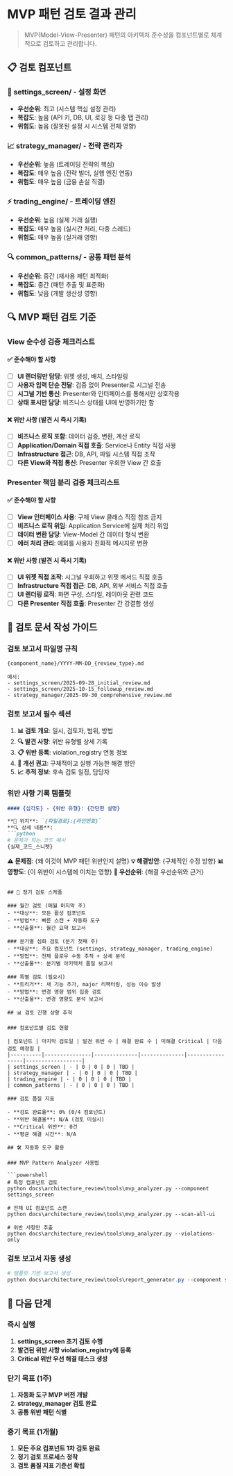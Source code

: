 # MVP 패턴 검토 결과 관리

> MVP(Model-View-Presenter) 패턴의 아키텍처 준수성을 컴포넌트별로 체계적으로 검토하고 관리합니다.

## 📋 검토 컴포넌트

### 🔑 settings_screen/ - 설정 화면

- **우선순위**: 최고 (시스템 핵심 설정 관리)
- **복잡도**: 높음 (API 키, DB, UI, 로깅 등 다중 탭 관리)
- **위험도**: 높음 (잘못된 설정 시 시스템 전체 영향)

### 📈 strategy_manager/ - 전략 관리자

- **우선순위**: 높음 (트레이딩 전략의 핵심)
- **복잡도**: 매우 높음 (전략 빌더, 실행 엔진 연동)
- **위험도**: 매우 높음 (금융 손실 직결)

### ⚡ trading_engine/ - 트레이딩 엔진

- **우선순위**: 높음 (실제 거래 실행)
- **복잡도**: 매우 높음 (실시간 처리, 다중 스레드)
- **위험도**: 매우 높음 (실거래 영향)

### 🔍 common_patterns/ - 공통 패턴 분석

- **우선순위**: 중간 (재사용 패턴 최적화)
- **복잡도**: 중간 (패턴 추출 및 표준화)
- **위험도**: 낮음 (개발 생산성 영향)

## 🔍 MVP 패턴 검토 기준

### View 순수성 검증 체크리스트

#### ✅ 준수해야 할 사항

- [ ] **UI 렌더링만 담당**: 위젯 생성, 배치, 스타일링
- [ ] **사용자 입력 단순 전달**: 검증 없이 Presenter로 시그널 전송
- [ ] **시그널 기반 통신**: Presenter와 인터페이스를 통해서만 상호작용
- [ ] **상태 표시만 담당**: 비즈니스 상태를 UI에 반영하기만 함

#### ❌ 위반 사항 (발견 시 즉시 기록)

- [ ] **비즈니스 로직 포함**: 데이터 검증, 변환, 계산 로직
- [ ] **Application/Domain 직접 호출**: Service나 Entity 직접 사용
- [ ] **Infrastructure 접근**: DB, API, 파일 시스템 직접 조작
- [ ] **다른 View와 직접 통신**: Presenter 우회한 View 간 호출

### Presenter 책임 분리 검증 체크리스트

#### ✅ 준수해야 할 사항

- [ ] **View 인터페이스 사용**: 구체 View 클래스 직접 참조 금지
- [ ] **비즈니스 로직 위임**: Application Service에 실제 처리 위임
- [ ] **데이터 변환 담당**: View-Model 간 데이터 형식 변환
- [ ] **에러 처리 관리**: 예외를 사용자 친화적 메시지로 변환

#### ❌ 위반 사항 (발견 시 즉시 기록)

- [ ] **UI 위젯 직접 조작**: 시그널 우회하고 위젯 메서드 직접 호출
- [ ] **Infrastructure 직접 접근**: DB, API, 외부 서비스 직접 호출
- [ ] **UI 렌더링 로직**: 화면 구성, 스타일, 레이아웃 관련 코드
- [ ] **다른 Presenter 직접 호출**: Presenter 간 강결합 생성

## 📝 검토 문서 작성 가이드

### 검토 보고서 파일명 규칙

```
{component_name}/YYYY-MM-DD_{review_type}.md

예시:
- settings_screen/2025-09-28_initial_review.md
- settings_screen/2025-10-15_followup_review.md
- strategy_manager/2025-09-30_comprehensive_review.md
```

### 검토 보고서 필수 섹션

1. **📊 검토 개요**: 일시, 검토자, 범위, 방법
2. **🔍 발견 사항**: 위반 유형별 상세 기록
3. **📋 위반 등록**: violation_registry 연동 정보
4. **🎯 개선 권고**: 구체적이고 실행 가능한 해결 방안
5. **📈 추적 정보**: 후속 검토 일정, 담당자

### 위반 사항 기록 템플릿

```markdown
#### {심각도} - {위반 유형}: {간단한 설명}

**📍 위치**: `{파일경로}:{라인번호}`
**🔍 상세 내용**:
```python
# 문제가 되는 코드 예시
{실제_코드_스니펫}
```

**⚠️ 문제점**: {왜 이것이 MVP 패턴 위반인지 설명}
**💡 해결방안**: {구체적인 수정 방향}
**📊 영향도**: {이 위반이 시스템에 미치는 영향}
**🎯 우선순위**: {해결 우선순위와 근거}

```

## 🔄 정기 검토 스케줄

### 월간 검토 (매월 마지막 주)
- **대상**: 모든 활성 컴포넌트
- **방법**: 빠른 스캔 + 자동화 도구
- **산출물**: 월간 요약 보고서

### 분기별 심화 검토 (분기 첫째 주)
- **대상**: 주요 컴포넌트 (settings, strategy_manager, trading_engine)
- **방법**: 전체 플로우 수동 추적 + 상세 분석
- **산출물**: 분기별 아키텍처 품질 보고서

### 특별 검토 (필요시)
- **트리거**: 새 기능 추가, major 리팩터링, 성능 이슈 발생
- **방법**: 변경 영향 범위 집중 검토
- **산출물**: 변경 영향도 분석 보고서

## 📊 검토 진행 상황 추적

### 컴포넌트별 검토 현황

| 컴포넌트 | 마지막 검토일 | 발견 위반 수 | 해결 완료 수 | 미해결 Critical | 다음 검토 예정일 |
|----------|---------------|--------------|--------------|-----------------|------------------|
| settings_screen | - | 0 | 0 | 0 | TBD |
| strategy_manager | - | 0 | 0 | 0 | TBD |
| trading_engine | - | 0 | 0 | 0 | TBD |
| common_patterns | - | 0 | 0 | 0 | TBD |

### 검토 품질 지표

- **검토 완료율**: 0% (0/4 컴포넌트)
- **위반 해결율**: N/A (검토 미실시)
- **Critical 위반**: 0건
- **평균 해결 시간**: N/A

## 🛠️ 자동화 도구 활용

### MVP Pattern Analyzer 사용법

```powershell
# 특정 컴포넌트 검토
python docs\architecture_review\tools\mvp_analyzer.py --component settings_screen

# 전체 UI 컴포넌트 스캔
python docs\architecture_review\tools\mvp_analyzer.py --scan-all-ui

# 위반 사항만 추출
python docs\architecture_review\tools\mvp_analyzer.py --violations-only
```

### 검토 보고서 자동 생성

```powershell
# 템플릿 기반 보고서 생성
python docs\architecture_review\tools\report_generator.py --component settings_screen --template initial_review
```

## 🎯 다음 단계

### 즉시 실행

1. **settings_screen 초기 검토 수행**
2. **발견된 위반 사항 violation_registry에 등록**
3. **Critical 위반 우선 해결 태스크 생성**

### 단기 목표 (1주)

1. **자동화 도구 MVP 버전 개발**
2. **strategy_manager 검토 완료**
3. **공통 위반 패턴 식별**

### 중기 목표 (1개월)

1. **모든 주요 컴포넌트 1차 검토 완료**
2. **정기 검토 프로세스 정착**
3. **검토 품질 지표 기준선 확립**

